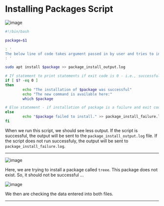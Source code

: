 # Installing Packages Script 

![image](https://user-images.githubusercontent.com/107522496/214344409-db9b573a-4878-4ff5-90ac-2eafd1ae9317.png)

```bash
#!/bin/bash

package=$1

: ' 
The below line of code takes argument passed in by user and tries to install it. It then takes the output
: '

sudo apt install $package >> package_install_output.log

# If statement to print statements if exit code is 0 - i.e., successful 
if [ $? -eq 0 ]
then
        echo "The installation of $package was successful"
        echo "The new command is available here:"
        which $package

# Else statement - if installation of package is a failure and exit code is not 0
else
        echo "$package failed to install." >> package_install_failure.log
fi
```

When we run this script, we should see less output. If the script is successful, the output will be sent to the `package_install_output.log` file. If the script does not run successfuly, the output will be sent to `package_install_failure.log`.

---

![image](https://user-images.githubusercontent.com/107522496/214431206-9dd198ab-1675-4960-a674-891cbae5d5d4.png)

Here, we are trying to install a package called `treee`. This package does not exist. So, it should not be successful ...

![image](https://user-images.githubusercontent.com/107522496/214431511-9677d00a-7246-4244-94c6-0725a1c8c83f.png)

We then are checking the data entered  into both files. 

---













